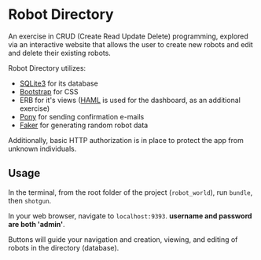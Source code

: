 # Robot Directory
An exercise in CRUD (Create Read Update Delete) programming, explored via an interactive website that allows the user to create new robots and edit and delete their existing robots.

Robot Directory utilizes:
* [SQLite3](https://www.sqlite.org/) for its database
* [Bootstrap](http://getbootstrap.com/) for CSS
* ERB for it's views ([HAML](http://haml.info/) is used for the dashboard, as an additional exercise)
* [Pony](https://github.com/benprew/pony) for sending confirmation e-mails
* [Faker](https://github.com/stympy/faker) for generating random robot data

Additionally, basic HTTP authorization is in place to protect the app from unknown individuals.

## Usage
In the terminal, from the root folder of the project (`robot_world`), run `bundle`, then `shotgun`.

In your web browser, navigate to `localhost:9393`. **username and password are both 'admin'**.

Buttons will guide your navigation and creation, viewing, and editing of robots in the directory (database).
